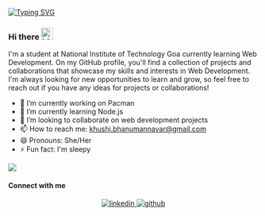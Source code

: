 <!-- <img src="banner.png" alt="Hero image"> -->

[![Typing SVG](https://readme-typing-svg.demolab.com?font=Fira+Code&pause=1000&width=435&lines=Hello%2C+I'm+Khushi+;Self-+taught+web+developer+)](https://git.io/typing-svg)

### Hi there <img src="https://user-images.githubusercontent.com/1303154/88677602-1635ba80-d120-11ea-84d8-d263ba5fc3c0.gif" width="24px" alt="hi">

I'm a student at National Institute of Technology Goa currently learning Web Development. On my GitHub profile, you'll find a collection of projects and collaborations that showcase my skills and interests in Web Development. I'm always looking for new opportunities to learn and grow, so feel free to reach out if you have any ideas for projects or collaborations!

- 🔭 I’m currently working on Pacman
- 🌱 I’m currently learning Node.js
- 👯 I’m looking to collaborate on web development projects
- 📫 How to reach me: khushi.bhanumannavar@gmail.com
- 😄 Pronouns: She/Her
- ⚡ Fun fact: I'm sleepy

<!--
- 🔭 I’m currently working on automation
- 🌱 I’m currently learning data visualization
- 👯 I’m looking to collaborate on ...
- 🤔 I’m looking for help with ...
- 💬 Ask me about ...
- 📫 How to reach me: ashish1qwerty1@gmail.com
- 😄 Pronouns: he/him
- ⚡ Fun fact: I'm lazy
-->

![](https://komarev.com/ghpvc/?username=UNPHASYDAISY&base=666&label=PROFILE+VIEWS&style=for-the-badge&color=red)

#### Connect with me  
<div align="center">
  <a href="www.linkedin.com/in/khushihanumannavar" target="_blank">
    <img src=https://img.shields.io/badge/linkedin-%231E77B5.svg?&style=for-the-badge&logo=linkedin&logoColor=white alt=linkedin style="margin-bottom: 5px;" />
  </a>  
  <a href="https://github.com/UNPHASYDAISY" target="_blank">
    <img src=https://img.shields.io/badge/github-%2324292e.svg?&style=for-the-badge&logo=github&logoColor=white alt=github style="margin-bottom: 5px;" />
  </a>
<!--   <a href="https://www.facebook.com/ashish" target="_blank"> -->
<!--     <img src=https://img.shields.io/badge/facebook-%232E87FB.svg?&style=for-the-badge&logo=facebook&logoColor=white alt=facebook style="margin-bottom: 5px;" /> -->
<!--   </a> -->
</div>
